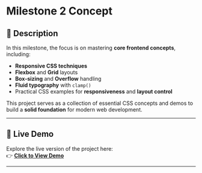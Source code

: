 # Milestone 2 Concept

## 📖 Description

In this milestone, the focus is on mastering **core frontend concepts**, including:

- **Responsive CSS techniques**
- **Flexbox** and **Grid** layouts
- **Box-sizing** and **Overflow** handling
- **Fluid typography** with `clamp()`
- Practical CSS examples for **responsiveness** and **layout control**

This project serves as a collection of essential CSS concepts and demos to build a **solid foundation** for modern web development.

---

## 🚀 Live Demo

Explore the live version of the project here:  
👉 [**Click to View Demo**](https://muntasir24.github.io/practice_PH/milestone-2-concept/)

---


